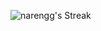 ![narengg's Streak](https://github-readme-streak-stats.herokuapp.com/?user=narengg&theme=highcontrast&hide_border=true)
